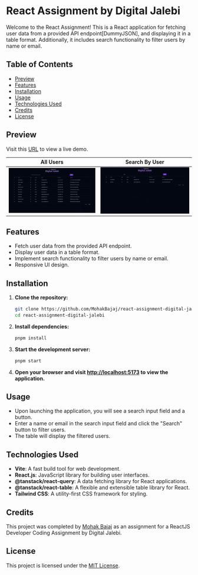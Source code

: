 # React Assignment by Digital Jalebi

Welcome to the React Assignment! This is a React application for fetching user data from a provided API endpoint[DummyJSON], and displaying it in a table format. Additionally, it includes search functionality to filter users by name or email.

## Table of Contents

- [Preview](#preview)
- [Features](#features)
- [Installation](#installation)
- [Usage](#usage)
- [Technologies Used](#technologies-used)
- [Credits](#credits)
- [License](#license)

## Preview

Visit this [URL](https://react-assignment-digital-jalebi.vercel.app/) to view a live demo.

|         All Users          |        Search By User         |
| :------------------------: | :---------------------------: |
| ![All](/demo_images/1.png) | ![Search](/demo_images/2.png) |

## Features

- Fetch user data from the provided API endpoint.
- Display user data in a table format.
- Implement search functionality to filter users by name or email.
- Responsive UI design.

## Installation

1. **Clone the repository:**

   ```bash
   git clone https://github.com/MohakBajaj/react-assignment-digital-jalebi.git
   cd react-assignment-digital-jalebi
   ```

2. **Install dependencies:**

   ```bash
   pnpm install
   ```

3. **Start the development server:**

   ```bash
   pnpm start
   ```

4. **Open your browser and visit [http://localhost:5173](http://localhost:5173) to view the application.**

## Usage

- Upon launching the application, you will see a search input field and a button.
- Enter a name or email in the search input field and click the "Search" button to filter users.
- The table will display the filtered users.

## Technologies Used

- **Vite**: A fast build tool for web development.
- **React.js**: JavaScript library for building user interfaces.
- **@tanstack/react-query**: A data fetching library for React applications.
- **@tanstack/react-table**: A flexible and extensible table library for React.
- **Tailwind CSS**: A utility-first CSS framework for styling.

## Credits

This project was completed by [Mohak Bajaj](https://github.com/mohakbajaj) as an assignment for a ReactJS Developer Coding Assignment by Digital Jalebi.

## License

This project is licensed under the [MIT License](LICENSE).
